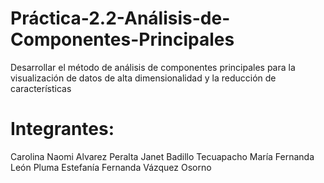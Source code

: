 # Práctica-2.2-Análisis-de-Componentes-Principales
 Desarrollar el método de análisis de componentes principales para la  visualización de datos de alta dimensionalidad y la reducción de características
 # Integrantes:
 Carolina Naomi Alvarez Peralta
Janet Badillo Tecuapacho
María Fernanda León Pluma
Estefanía Fernanda Vázquez Osorno

